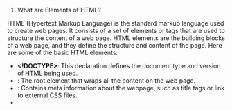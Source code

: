 1. What are Elements of HTML?

HTML (Hypertext Markup Language) is the standard markup language used to create web pages. It consists of a set of elements or tags that are used to structure the content of a web page. HTML elements are the building blocks of a web page, and they define the structure and content of the page. Here are some of the basic HTML elements:

- **<!DOCTYPE>**: This declaration defines the document type and version of HTML being used.
- **<html>**: The root element that wraps all the content on the web page.
- **<head>**: Contains meta information about the webpage, such as title tags or link to external CSS files.
- **<title>**: Sets the title of the web page, which is displayed in the browser's title bar or tab.
- **<meta>**: Provides metadata about the document, like character encoding, author, and viewport settings.
- **<link>**: Used to link external resources like stylesheets (CSS) to the HTML document.
- **<script>**: Used to include JavaScript code or reference external JavaScript files.
- **<style>**: Defines internal CSS styles for the page.
- **<body>**: Contains the visible content of the web page, including text, images, and other media.
- <h1>,.., <h6>:
  Headings, with `<h1>` being the highest level and `<h6>` the lowest, used to structure and format text.
- **<p>**: Represents a paragraph of text.
- **<a>**: Creates hyperlinks to other web pages, resources, or email addresses.
- **<img>**: Embeds images on the page.
- <ul>&<ol>: Create unordered and ordered lists, respectively.
- **<li>**: Represents a list item within a list.
- **<div>**: A generic container for grouping and styling content.
- **<span>**: A generic inline container for styling a section of text.
- **<table>**:
  Used for creating tables, and it includes elements like `<tr>`, `<th>`, and `<td>` for defining rows, headers, and data cells.
- **<form>**: Used to create interactive forms that can collect user input.
- **<input>**:
  An element used within a form to create various input fields like text boxes, radio buttons, checkboxes, etc.
- **<textarea>**: Creates a multi-line text input field within a form.
- **<button>**: Creates clickable buttons within a form.
- **<label>**: Provides labels for form elements, improving accessibility.

These are some of the essential HTML elements, but there are many more, including those used for multimedia (e.g., `<audio>` and `<video`), embedded content (e.g., `<iframe>`), and semantic HTML5 elements that help structure content more meaningfully (e.g., `<header>`, `<nav>`, `<footer>`).

HTML elements are typically combined and nested to create the structure and layout of a web page, and they can be styled using CSS to control their appearance. Additionally, JavaScript can be used to add interactivity and functionality to the web page.

2. What are attributes in html?

In HTML, attributes provide additional information about an element and help define its behavior, appearance, or other characteristics. Attributes are always specified in the opening tag of an HTML element and consist of a name and a value, separated by an equal sign (`=`) and enclosed in double or single quotes. Here's a basic structure of an HTML element with attributes:

```html
<element_name attribute_name="attribute_value">Content</element_name>
```

Attributes are key-value pairs, where the attribute name specifies the property you want to set, and the attribute value defines the value for that property. The specific attributes available for each HTML element may vary, and some elements have specific attributes that are unique to them. Here are a few common attributes used in HTML:

- **id**: Provides a unique identifier for an element on a web page. It is used for styling with CSS and for JavaScript interactions.

  ```html
  <div id="uniqueId">This is a unique div.</div>
  ```

- **class**: Assigns one or more CSS classes to an element, allowing you to style multiple elements in a consistent way.

  ```html
  <p class="important-text">This is important.</p>
  ```

- **src**: Specifies the source URL for elements like images, audio, video, and iframes.

  ```html
  <img src="image.jpg" alt="An image" />
  ```

- **href**: Defines the URL to which a hyperlink (anchor `<a>`) should link to.

  ```html
  <a href="https://www.example.com">Visit Example</a>
  ```

- **alt**: Provides alternative text for elements like images, which is displayed if the image cannot be loaded.

  ```html
  <img src="missing.jpg" alt="Image not found" />
  ```

- **width** and **height**: Set the dimensions of images or embedded objects.

  ```html
  <img src="image.jpg" width="300" height="200" alt="An image" />
  ```

- **target**: Specifies where a linked resource should be displayed (e.g., in a new browser window or tab).

  ```html
  <a href="https://www.example.com" target="_blank">Visit Example</a>
  ```

- **disabled**: Disables an input element, preventing user interaction.

  ```html
  <input type="text" disabled="disabled" />
  ```

- **required**: Specifies that an input field must be filled out before submitting a form.

  ```html
  <input type="text" required />
  ```

- **placeholder**: Provides a short hint or example value for an input field.

  ```html
  <input type="text" placeholder="Enter your name" />
  ```

These are just a few examples of HTML attributes. Different elements have different attributes, and they serve various purposes to control the appearance, behavior, and functionality of web page elements. Custom attributes can also be used for JavaScript and data storage, but they should follow certain naming conventions to be valid in HTML5.

3. What are tags & meta tags in html?

In HTML, "tags" and "meta tags" refer to specific elements used to define the structure and provide metadata for a web page. These two types of tags serve different purposes:

- **HTML Tags:**
  HTML tags are used to structure the content of a web page, defining the elements and their relationships. They determine how text and media are displayed, organized, and formatted on the page. Some common HTML tags include:

  - `<html>`: The root element that encloses the entire web page.
  - `<head>`:
    Contains meta-information about the document, such as the title and links to external resources.
  - `<title>`: Specifies the title of the web page, which appears in the browser's title bar or tab.
  - `<body>`: Contains the visible content of the web page, including text, images, and other media.
  - `<h1>`, `<h2>`, `<p>`, `<a>`, `<img>`, and more:
    These tags structure and format text, create links, embed images, and perform other essential tasks.

  _HTML tags are fundamental for creating the structure and content of a web page._

- **Meta Tags:**
  Meta tags are a specific subset of HTML tags that provide metadata about the web page itself.

Meta tags provide metadata and additional information about a web page. Some common meta tags that could be used here include:

- `<meta name="viewport" content="width=device-width, initial-scale=1.0">`: Defines the viewport for responsive web design on mobile devices.

  - `<meta charset="UTF-8">`:
    Specifies the character encoding used in the document.
  - `<meta name="description" content="A brief description of the page">`:
    Provides a brief description of the web page's content.
  - `<meta name="keywords" content="keywords, for, SEO">`:
    Lists keywords relevant to the page's content, although this is less significant for modern SEO.
  - `<meta name="author" content="Author Name">`:
    Specifies the author of the page.
  - `<meta name="viewport" content="width=device-width, initial-scale=1">`:
    Helps optimize the page's layout for different devices (used for responsive design).

  Some meta tags also affect how social media platforms display links when a page is shared, such as Open Graph and Twitter Card meta tags.

  These are just a few examples of meta tags. Meta tags are essential for search engine optimization (SEO) and for providing information to browsers and other web services about your web page. They help improve the discoverability and presentation of your content on the web.

4. What is **script** tags?

The `<script>` tag is used to embed JavaScript code within an HTML file.

In HTML, the `<script>` tag is used to include or embed JavaScript code within a web page. JavaScript is a programming language that allows you to add interactivity, manipulate the Document Object Model (DOM), and create dynamic behavior on a web page. The `<script>` tag is crucial for adding client-side scripting to your web pages.

Here's how you typically use the `<script>` tag:

- **Inline Script**: You can include JavaScript code directly within an HTML document using the `<script>` tag. You can place it in the `<head>` or `<body>` of the document. For example:

  ```html
  <script>
    function sayHello() {
      alert("Hello, world!");
    }
  </script>
  ```

  This code defines a JavaScript function that displays an alert when called.

- **External Script**: You can also link to an external JavaScript file using the `<script>` tag. This is a common practice for separating your JavaScript code from your HTML content, making your code more maintainable and reusable. For example:

  ```html
  <script src="myscript.js"></script>
  ```

  In this case, the "myscript.js" file contains your JavaScript code.

Additionally, the `<script>` tag has several attributes and options:

- `src`: Specifies the source (URL) of the external JavaScript file.
- `type`:
  Indicates the scripting language being used (e.g., "text/javascript"). While it's no longer required in modern HTML, it's a good practice to include it.
- `async`:
  Indicates that the script should be executed asynchronously while the page continues loading. This is often used for non-blocking scripts.
- `defer`:
  Indicates that the script should be executed after the page has finished parsing. This is useful for scripts that rely on the DOM but don't need to block page rendering.

Here's an example of including an external JavaScript file with the "src" attribute and "defer" attribute:

```html
<script src="myscript.js" defer></script>
```

The use of `<script>` tags is essential for adding functionality to web pages, and JavaScript is a powerful language for enhancing user interactions and creating dynamic web applications.

5. What are **selectores** in html?

   Selectors in HTML allow us to target specific elements on a web page using CSS syntax.

Selectors allow you to target specific elements on a page by selecting them based on their name, id, class, type, attributes, and more. This allows you to style or manipulate elements with CSS and JavaScript.

Some common types of **CSS selectors** include:

- **Element selectors**: Select elements by name, e.g. `p` selects all `<p>` elements.
- **ID selectors**: Select an element with a specific ID, e.g. `#myId`
- **Class selectors**: Select elements with a specific class, e.g. `.myClass`
- **Attribute selectors**: Select elements with a specific attribute, e.g. `[type="radio"]`
- **Pseudo-class selectors**: Select elements based on a certain state, e.g. `a:hover`
- **Pseudo-element Selector**:
  Selects parts of an element, such as the first line or first letter, e.g. `p::first-line,::selection, etc.`
- **Descendant selectors**:
  Select elements that are descendants of other elements, e.g. `p a` selects all `<a>` elements inside `<p>`
- **Child selectors**: Select direct children elements, e.g. `ul > li`
- **Adjacent sibling selectors**:
  Select adjacent sibling elements, e.g. `h1 + p` selects the first `<p>` after every `<h1>`
- **Universal selector**: Select all elements on the page, e.g. `*`
- **Grouping selectors**: Group multiple selectors to apply styles to multiple elements, e.g. `h1, h2, p`

6. What is node in dom?

In the context of the Document Object Model (DOM), a "node" refers to a fundamental structural unit in the tree-like structure that represents an HTML or XML document. The DOM is a programming interface for web documents and represents the page so that programs can change the document structure, style, and content.

Nodes in the DOM can be categorized into several types, and they form a hierarchical structure:

- **Document Node (Document)**:
  The top-level node that represents the entire document. There is only one document node per web page.
- **Element Nodes (Element)**:
  These nodes represent HTML elements, such as `<div>`, `<p>`, or `<a>`. Elements can contain other elements and text content. They are the most common nodes in the DOM.
- **Attribute Nodes (Attribute)**:
  These nodes represent the attributes of elements. For example, the "id" or "class" attribute of an HTML element.
- **Text Nodes (Text)**:
  These nodes represent the text content inside an element. For instance, the text within a `<p>` element.
- **Comment Nodes (Comment)**: These nodes represent HTML comments within the document.
- **Document Type Declaration Node (DocumentType)**:
  Represents the <!DOCTYPE> declaration in an HTML document.
- **Document Fragment Node (DocumentFragment)**:
  A lightweight, temporary container for storing and manipulating multiple DOM nodes before adding them to the main document. This is often used to improve performance when making multiple changes to the DOM at once.
- **Processing Instruction Nodes (ProcessingInstruction)**:
  These nodes are used in XML documents to provide instructions to applications processing the document.

Nodes are interconnected through a parent-child relationship, forming a tree-like structure. For example, an element node can contain child element nodes, text nodes, and attribute nodes. These nodes allow web developers to interact with and manipulate the content and structure of a web page using JavaScript or other programming languages.

When you use JavaScript to manipulate the DOM, you're typically working with these nodes to access, modify, or create elements, attributes, and text content on a web page. For example, you can use JavaScript to create new elements, update the text within elements, or change element attributes, which results in dynamic and interactive web pages.

7. diffrence between DOM & HTML DOM & Nodes?

The terms "DOM" (Document Object Model), "HTML DOM," and "nodes" are closely related concepts, but they have distinct differences:

- **DOM (Document Object Model):**

  - The DOM is a programming interface for web documents.
  - It represents a structured tree-like model of an HTML or XML document, where each element, attribute, and text content is treated as an object with properties and methods.
  - The DOM is a standard model for how to access and manipulate documents. It provides a way for programs (like JavaScript) to interact with the web page content and structure.
  - It is not specific to HTML but is also used with XML and other document types.
  - The DOM is a way to access and manipulate the content and structure of documents using a consistent and language-agnostic interface.

- **HTML DOM (Document Object Model):**

  - The HTML DOM is a specific implementation of the DOM for HTML documents.
  - It represents the structure of an HTML document in a tree-like fashion, with elements, attributes, and text content as objects.
  - The HTML DOM is used by web browsers and JavaScript to provide access to and manipulation of HTML documents in a web page.
  - It is closely related to the web browser's rendering of HTML documents and how they are presented to users.

- **Nodes:**
  - Nodes are the individual elements within the DOM tree.
  - Nodes can represent different parts of the document, such as elements, attributes, text content, comments, or the document itself.
  - Nodes are the building blocks of the DOM. Each node has properties and methods that allow you to access and manipulate it.
  - Nodes can be categorized into different types, including element nodes, attribute nodes, text nodes, comment nodes, etc., based on their role within the document.

In summary, the DOM is a general concept that provides a structured model for interacting with documents, while the HTML DOM is a specific implementation of the DOM for HTML documents. Nodes are the individual elements within the DOM, regardless of whether they are elements, attributes, text content, or other parts of the document. Understanding these concepts is essential for web development, especially when using JavaScript to manipulate and interact with the content and structure of web pages.

8. what is layout,BOM,CSSOM in html?

In web development, there are several key concepts related to HTML and the Document Object Model (DOM) that are important to understand. These include "layout," "BOM" (Browser Object Model), and "CSSOM" (CSS Object Model):

- **Layout**:

  - Refers to the positioning of elements on a web page. It involves calculating the size, position, and appearance of elements based on CSS rules and the viewport/window size.
  - Layout refers to how the elements on a web page are visually arranged and rendered within the browser window.
  - The browser handles layout as part of rendering.
  - It includes the positioning, sizing, and styling of elements, taking into account factors like HTML content, CSS rules, and user interactions.
  - Layout is a critical part of web development as it determines how the page will appear to users, including the placement of text, images, and other elements.

- **BOM (Browser Object Model)**:

  - The Browser Object Model (BOM) is a set of objects provided by web browsers to interact with browser-specific features and functionalities.
  - BOM includes objects like `window`, `document`, `location`, and `history`, which allow you to control the browser's behavior, manipulate the browser's history, and manage window-related operations.
  - BOM is not standardized by the W3C (World Wide Web Consortium) like the DOM but is specific to each web browser. As a result, it can vary in terms of features and implementation across different browsers.

- **CSSOM (CSS Object Model)**:

  - The CSS Object Model (CSSOM) is a programming interface that represents and allows manipulation of CSS styles applied to HTML documents.
  - It provides access to CSS rules, properties, and values within the DOM and allows for dynamic changes to CSS styles using JavaScript.
  - The CSSOM is closely related to the DOM because it enables the modification of the visual styling and layout of web pages.
  - Changes to the CSSOM can trigger a reflow or repaint of the layout to update the display.

These concepts are essential for web developers when designing and building web pages. Understanding layout is crucial for creating visually appealing and functional web designs. The BOM is used for browser-specific functionality, while the CSSOM is used to dynamically modify the visual presentation of web pages through JavaScript. Together, they play a significant role in web development and user interaction on the web.

9. What is the difference between an attribute and a property in JavaScript?

Attributes in HTML define additional information about HTML elements, like colors, dimensions, etc. Properties in JavaScript allow access, modification, deletion of the attributes and other properties of HTML DOM elements and objects.

10. What is simantic tag in HTML?

In HTML, a "semantic tag" refers to an HTML element that conveys meaningful information about the structure and content of the document, making it clear and understandable not only to web browsers but also to developers and other tools. Semantic tags are an important part of modern web development because they help improve the accessibility, search engine optimization (SEO), and overall structure of web documents.

Here are some common semantic HTML5 tags:

- **<header>**:
  Represents the header section of a document or a section. It typically contains the page title, navigation menus, and other introductory content.
- **<nav>**:
  Defines a section containing navigation links, such as a menu or a list of links to different parts of the site.
- **<main>**:
  Represents the main content of the document. There should be only one `<main>` element in a document.
- **<article>**:
  Represents a self-contained composition within a document, such as a news article, blog post, or forum post.
- **<section>**:
  Represents a thematic grouping of content. It can be used to group related content within an article.
- **<aside>**:
  Represents content that is tangentially related to the content around it, often displayed in a sidebar.
- **<footer>**:
  Represents the footer section of a document or a section. It usually contains information about the author, copyright, and links to related documents.
- **<figure>**:
  Used to encapsulate media, such as images, illustrations, diagrams, or videos, along with their captions using the `<figcaption>` element.
- **<figcaption>**: Provides a caption or description for content within a `<figure>` element.

- **<time>**:
  Represents a specific time or a range of time, making it useful for marking up dates and times.

- **<mark>**: Indicates text that has been highlighted for reference or emphasis.

- **<meter>**: Represents a scalar measurement within a known range, such as a gauge or progress bar.

- **<details>**: Provides a disclosure widget to show or hide additional information.

- **<summary>**:
  Used in conjunction with the `<details>` element to provide a summary or heading for the additional information.

- **<blockquote>**: Represents a section of content that is quoted from another source.

- **<cite>**:
  Used to indicate the title of a creative work (e.g., a book, movie, or song) or the name of the source in a citation.

- **<abbr>**:
  Represents an abbreviation or acronym and can provide a title attribute to expand on the abbreviation.

By using these semantic tags, web developers can create more structured and meaningful HTML documents. This not only improves the organization and clarity of the content but also benefits accessibility and search engine indexing. Search engines and assistive technologies can better understand the content and its relationships, leading to improved user experiences for all users.
